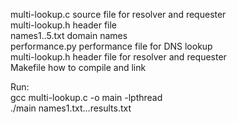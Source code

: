 multi-lookup.c source file for resolver and requester
<br>
multi-lookup.h header file
<br>
names1..5.txt domain names 
<br>
performance.py performance file for DNS lookup
<br>
multi-lookup.h header file for resolver and requester
<br>
Makefile how to compile and link
<br>

Run:
<br>
gcc multi-lookup.c -o main -lpthread
<br>
./main names1.txt...results.txt

